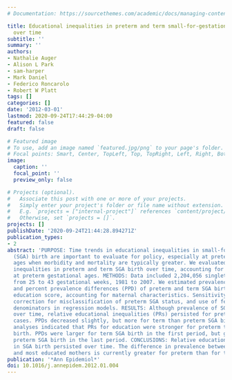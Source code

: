 ```yaml
---
# Documentation: https://sourcethemes.com/academic/docs/managing-content/

title: Educational inequalities in preterm and term small-for-gestational-age birth
  over time
subtitle: ''
summary: ''
authors:
- Nathalie Auger
- Alison L Park
- sam-harper
- Mark Daniel
- Federico Roncarolo
- Robert W Platt
tags: []
categories: []
date: '2012-03-01'
lastmod: 2020-09-24T17:44:29-04:00
featured: false
draft: false

# Featured image
# To use, add an image named `featured.jpg/png` to your page's folder.
# Focal points: Smart, Center, TopLeft, Top, TopRight, Left, Right, BottomLeft, Bottom, BottomRight.
image:
  caption: ''
  focal_point: ''
  preview_only: false

# Projects (optional).
#   Associate this post with one or more of your projects.
#   Simply enter your project's folder or file name without extension.
#   E.g. `projects = ["internal-project"]` references `content/project/deep-learning/index.md`.
#   Otherwise, set `projects = []`.
projects: []
publishDate: '2020-09-24T21:44:28.894271Z'
publication_types:
- 2
abstract: 'PURPOSE: Time trends in educational inequalities in small-for-gestational-age
  (SGA) birth are important to evaluate for policy, especially at preterm gestational
  ages when morbidity and mortality are typically greater. We evaluated educational
  inequalities in preterm and term SGA birth over time, accounting for potential bias
  at preterm gestational ages. METHODS: Data included 2,204,056 singleton live births
  from 25 to 43 gestational weeks, 1981 to 2007. We estimated prevalence ratios (PR)
  and percent prevalence differences (PPD) of preterm and term SGA birth for a continuous
  education score, accounting for maternal characteristics. Sensitivity analyses included
  correction for misclassification of preterm SGA status, and use of fetuses-at-risk
  denominators in regression models. RESULTS: Although prevalence of SGA birth decreased
  over time, relative educational inequalities (PRs) persisted for preterm and term
  cases. PPDs decreased slightly, but more for term than preterm SGA birth. Sensitivity
  analyses indicated that PRs for education were stronger for preterm than term SGA
  birth. PPDs were larger for term SGA birth in the first period, but greater for
  preterm SGA birth in the last period. CONCLUSIONS: Relative educational inequalities
  in SGA birth persisted over time. The difference in prevalence between the least
  and most educated mothers is currently greater for preterm than for term SGA birth.'
publication: '*Ann Epidemiol*'
doi: 10.1016/j.annepidem.2012.01.004
---
```

